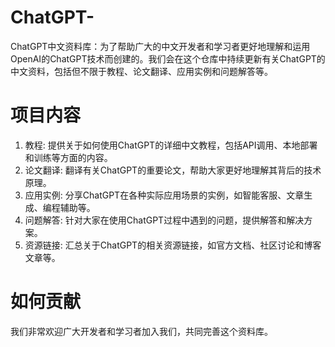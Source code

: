 # ChatGPT-
ChatGPT中文资料库：为了帮助广大的中文开发者和学习者更好地理解和运用OpenAI的ChatGPT技术而创建的。我们会在这个仓库中持续更新有关ChatGPT的中文资料，包括但不限于教程、论文翻译、应用实例和问题解答等。

# 项目内容

1. 教程: 提供关于如何使用ChatGPT的详细中文教程，包括API调用、本地部署和训练等方面的内容。
2. 论文翻译: 翻译有关ChatGPT的重要论文，帮助大家更好地理解其背后的技术原理。
3. 应用实例: 分享ChatGPT在各种实际应用场景的实例，如智能客服、文章生成、编程辅助等。
4. 问题解答: 针对大家在使用ChatGPT过程中遇到的问题，提供解答和解决方案。
5. 资源链接: 汇总关于ChatGPT的相关资源链接，如官方文档、社区讨论和博客文章等。

# 如何贡献

我们非常欢迎广大开发者和学习者加入我们，共同完善这个资料库。
